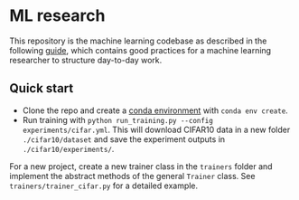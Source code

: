 # ML research

This repository is the machine learning codebase as described in the following 
[guide](https://anthonyhu.github.io/research-workflow), which contains good practices 
for a machine learning researcher to structure day-to-day work.

## Quick start
* Clone the repo and create a [conda environment](https://anthonyhu.github.io/python-environment) with `conda env create`.
* Run training with `python run_training.py --config experiments/cifar.yml`. This will download CIFAR10 data in a new
folder `./cifar10/dataset` and save the experiment outputs in `./cifar10/experiments/`.

For a new project, create a new trainer class in the `trainers` folder and implement the abstract methods of the general
`Trainer` class. See `trainers/trainer_cifar.py` for a detailed example.
